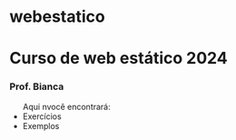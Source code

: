 # webestatico
<h1>Curso de web estático 2024</h1>
<h3>Prof. Bianca</h3>
<ul> Aqui nvocê encontrará:
  <li> Exercícios</li>
  <li> Exemplos</li>
</ul>
